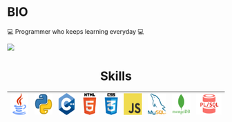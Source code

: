 # BIO
💻 Programmer who keeps learning everyday 💻

![](https://komarev.com/ghpvc/?username=Draco0503&color=blueviolet&label=VIEWS&style=flat-square)

<h1 align="center">Skills</h1>

<center>

| <img src="img/java.png" height="50px"> | <img src="img/python.png" height="50px"> | <img src="img/cpp.png" height="50px"> | <img src="img/html.png" height="50px"> | <img src="img/css.png" height="50px"> | <img src="img/javascript.jpg" height="50px"> | <img src="img/mysql.png" height="50px"> | <img src="img/mongo.png" height="50px"> | <img src="img/plsql.png" height="50px"> |
|:---:|:---:|:---:|:---:|:---:|:---:|:---:|:---:|:---:|

<center>